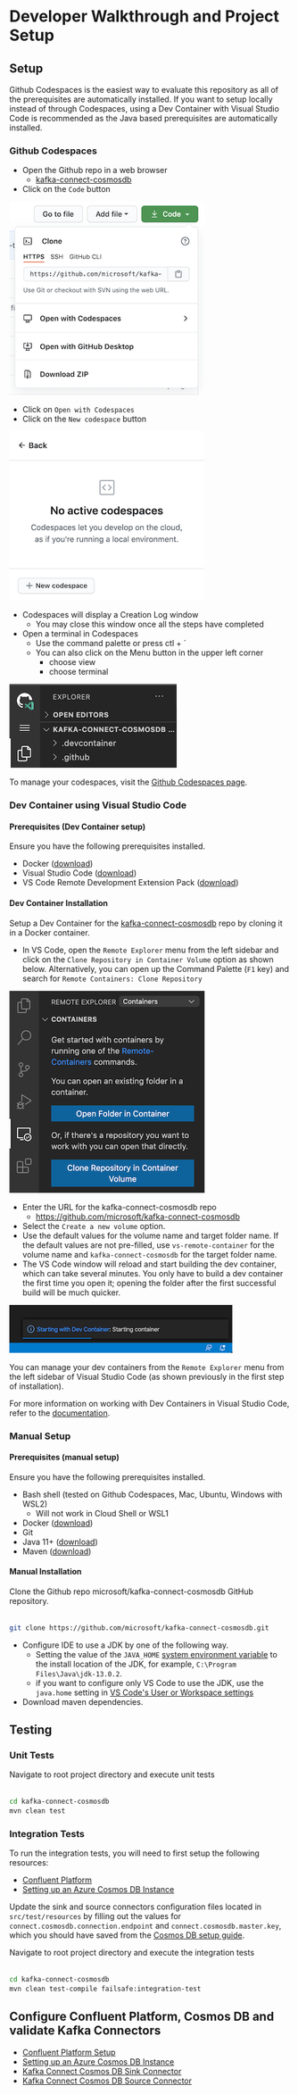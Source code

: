 # Developer Walkthrough and Project Setup

## Setup

Github Codespaces is the easiest way to evaluate this repository as all of the prerequisites are automatically installed. If you want to setup locally instead of through Codespaces, using a Dev Container with Visual Studio Code is recommended as the Java based prerequisites are automatically installed.

### Github Codespaces

- Open the Github repo in a web browser
  - [kafka-connect-cosmosdb](https://github.com/microsoft/kafka-connect-cosmosdb)
- Click on the `Code` button

![Open with codespaces](./images/codespaces-open-with.png "Open with Codespaces")

- Click on `Open with Codespaces`
- Click on the `New codespace` button

![New codespace](./images/codespaces-new-codespace.png "New codespace")

- Codespaces will display a Creation Log window
  - You may close this window once all the steps have completed
- Open a terminal in Codespaces
  - Use the command palette or press ctl + `
  - You can also click on the Menu button in the upper left corner
    - choose view
    - choose terminal

![Codespaces Menu Button](./images/codespaces-menu-button.png "Codespaces Menu Button")

To manage your codespaces, visit the [Github Codespaces page](https://github.com/codespaces).

### Dev Container using Visual Studio Code

#### Prerequisites (Dev Container setup)

Ensure you have the following prerequisites installed.

- Docker ([download](https://www.docker.com/products/docker-desktop))
- Visual Studio Code ([download](https://code.visualstudio.com/download))
- VS Code Remote Development Extension Pack ([download](https://aka.ms/vscode-remote/download/extension))

#### Dev Container Installation

Setup a Dev Container for the [kafka-connect-cosmosdb](https://github.com/microsoft/kafka-connect-cosmosdb) repo by cloning it in a Docker container.

- In VS Code, open the `Remote Explorer` menu from the left sidebar and click on the `Clone Repository in Container Volume` option as shown below. Alternatively, you can open up the Command Palette (`F1` key) and search for `Remote Containers: Clone Repository`

![Open Remote Explorer](./images/vscode-remote-explorer.png "Open Remote Explorer")

- Enter the URL for the kafka-connect-cosmosdb repo
  - <https://github.com/microsoft/kafka-connect-cosmosdb>
- Select the `Create a new volume` option.
- Use the default values for the volume name and target folder name. If the default values are not pre-filled, use `vs-remote-container` for the volume name and `kafka-connect-cosmosdb` for the target folder name.
- The VS Code window will reload and start building the dev container, which can take several minutes. You only have to build a dev container the first time you open it; opening the folder after the first successful build will be much quicker.

![Dev Container Progress](./images/vscode-dev-container-progress.png "Dev Container Progress")

You can manage your dev containers from the `Remote Explorer` menu from the left sidebar of Visual Studio Code (as shown previously in the first step of installation).

For more information on working with Dev Containers in Visual Studio Code, refer to the [documentation](https://code.visualstudio.com/docs/remote/containers).

### Manual Setup

#### Prerequisites (manual setup)

Ensure you have the following prerequisites installed.

- Bash shell (tested on Github Codespaces, Mac, Ubuntu, Windows with WSL2)
  - Will not work in Cloud Shell or WSL1
- Docker ([download](https://www.docker.com/products/docker-desktop))
- Git
- Java 11+ ([download](https://www.oracle.com/java/technologies/javase-jdk11-downloads.html))
- Maven ([download](https://maven.apache.org/download.cgi))

#### Manual Installation

Clone the Github repo microsoft/kafka-connect-cosmosdb GitHub repository.
  
```bash

git clone https://github.com/microsoft/kafka-connect-cosmosdb.git

```

- Configure IDE to use a JDK by one of the following way.
  - Setting the value of the `JAVA_HOME` [system environment variable](https://docs.oracle.com/cd/E19182-01/821-0917/inst_jdk_javahome_t/index.html) to the install location of the JDK, for example, `C:\Program Files\Java\jdk-13.0.2`.
  - if you want to configure only VS Code to use the JDK, use the `java.home` setting in [VS Code's User or Workspace settings](https://code.visualstudio.com/docs/getstarted/settings)
- Download maven dependencies.

## Testing

### Unit Tests

Navigate to root project directory and execute unit tests

```bash

cd kafka-connect-cosmosdb
mvn clean test

```

### Integration Tests

To run the integration tests, you will need to first setup the following resources:

- [Confluent Platform](Confluent_Platform_Setup.md)
- [Setting up an Azure Cosmos DB Instance](CosmosDB_Setup.md)

Update the sink and source connectors configuration files located in `src/test/resources` by filling out the values for `connect.cosmosdb.connection.endpoint` and `connect.cosmosdb.master.key`, which you should have saved from the [Cosmos DB setup guide](CosmosDB_Setup.md).

Navigate to root project directory and execute the integration tests

```bash

cd kafka-connect-cosmosdb
mvn clean test-compile failsafe:integration-test

```

## Configure Confluent Platform, Cosmos DB and validate Kafka Connectors

- [Confluent Platform Setup](Confluent_Platform_Setup.md)
- [Setting up an Azure Cosmos DB Instance](CosmosDB_Setup.md)
- [Kafka Connect Cosmos DB Sink Connector](README_Sink.md)
- [Kafka Connect Cosmos DB Source Connector](README_Source.md)
